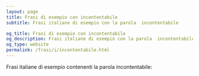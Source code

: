 ```yaml
---
layout: page
title: Frasi di esempio con incontentabile 
subtitle: Frasi italiane di esempio con la parola  incontentabile

og_title: Frasi di esempio con incontentabile 
og_description: Frasi italiane di esempio con la parola  incontentabile
og_type: website
permalink: /frasi/i/incontentabile.html
---
```


Frasi italiane di esempio contenenti la parola incontentabile:


